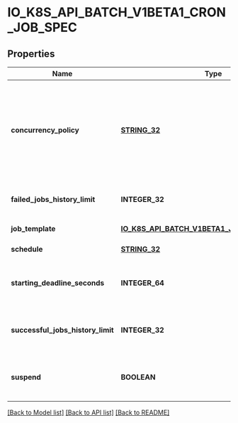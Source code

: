 # IO_K8S_API_BATCH_V1BETA1_CRON_JOB_SPEC

## Properties
Name | Type | Description | Notes
------------ | ------------- | ------------- | -------------
**concurrency_policy** | [**STRING_32**](STRING_32.md) | Specifies how to treat concurrent executions of a Job. Valid values are: - \&quot;Allow\&quot; (default): allows CronJobs to run concurrently; - \&quot;Forbid\&quot;: forbids concurrent runs, skipping next run if previous run hasn&#39;t finished yet; - \&quot;Replace\&quot;: cancels currently running job and replaces it with a new one | [optional] [default to null]
**failed_jobs_history_limit** | **INTEGER_32** | The number of failed finished jobs to retain. This is a pointer to distinguish between explicit zero and not specified. Defaults to 1. | [optional] [default to null]
**job_template** | [**IO_K8S_API_BATCH_V1BETA1_JOB_TEMPLATE_SPEC**](io.k8s.api.batch.v1beta1.JobTemplateSpec.md) |  | [default to null]
**schedule** | [**STRING_32**](STRING_32.md) | The schedule in Cron format, see https://en.wikipedia.org/wiki/Cron. | [default to null]
**starting_deadline_seconds** | **INTEGER_64** | Optional deadline in seconds for starting the job if it misses scheduled time for any reason.  Missed jobs executions will be counted as failed ones. | [optional] [default to null]
**successful_jobs_history_limit** | **INTEGER_32** | The number of successful finished jobs to retain. This is a pointer to distinguish between explicit zero and not specified. Defaults to 3. | [optional] [default to null]
**suspend** | **BOOLEAN** | This flag tells the controller to suspend subsequent executions, it does not apply to already started executions.  Defaults to false. | [optional] [default to null]

[[Back to Model list]](../README.md#documentation-for-models) [[Back to API list]](../README.md#documentation-for-api-endpoints) [[Back to README]](../README.md)


